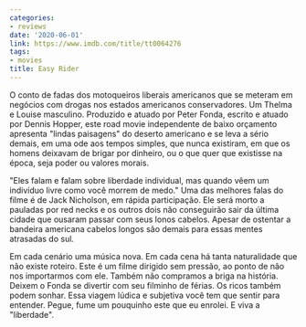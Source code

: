 ```yaml
---
categories:
- reviews
date: '2020-06-01'
link: https://www.imdb.com/title/tt0064276
tags:
- movies
title: Easy Rider
---
```


O conto de fadas dos motoqueiros liberais americanos que se meteram em negócios com drogas nos estados americanos conservadores. Um Thelma e Louise masculino. Produzido e atuado por Peter Fonda, escrito e atuado por Dennis Hopper, este road movie independente de baixo orçamento apresenta "lindas paisagens" do deserto americano e se leva a sério demais, em uma ode aos tempos simples, que nunca existiram, em que os homens deixavam de brigar por dinheiro, ou o que quer que existisse na época, seja poder ou valores morais.

"Eles falam e falam sobre liberdade individual, mas quando vêem um indivíduo livre como você morrem de medo." Uma das melhores falas do filme é de Jack Nicholson, em rápida participação. Ele será morto a pauladas por red necks e os outros dois não conseguirão sair da última cidade que ousaram passar com seus lonos cabelos. Apesar de ostentar a bandeira americana cabelos longos são demais para essas mentes atrasadas do sul.

Em cada cenário uma música nova. Em cada cena há tanta naturalidade que não existe roteiro. Este é um filme dirigido sem pressão, ao ponto de não nos importarmos com ele. Também não compramos a briga na história. Deixem o Fonda se divertir com seu filminho de férias. Os ricos também podem sonhar. Essa viagem lúdica e subjetiva você tem que sentir para entender. Pegue, fume um pouquinho este que eu enrolei. E viva a "liberdade".